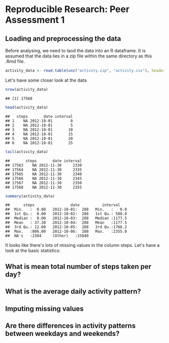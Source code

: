 # Reproducible Research: Peer Assessment 1


## Loading and preprocessing the data
Before analysing, we need to laod the data into an R dataframe. It is assumed that the data lies in a zip file within the same directory as this .Rmd file.


```r
activity_data <- read.table(unz("activity.zip", "activity.csv"), header=TRUE, sep = ",", na.string="NA")
```
Let's have some closer look at the data

```r
nrow(activity_data)
```

```
## [1] 17568
```

```r
head(activity_data)
```

```
##   steps       date interval
## 1    NA 2012-10-01        0
## 2    NA 2012-10-01        5
## 3    NA 2012-10-01       10
## 4    NA 2012-10-01       15
## 5    NA 2012-10-01       20
## 6    NA 2012-10-01       25
```

```r
tail(activity_data)
```

```
##       steps       date interval
## 17563    NA 2012-11-30     2330
## 17564    NA 2012-11-30     2335
## 17565    NA 2012-11-30     2340
## 17566    NA 2012-11-30     2345
## 17567    NA 2012-11-30     2350
## 17568    NA 2012-11-30     2355
```

```r
summary(activity_data)
```

```
##      steps                date          interval     
##  Min.   :  0.00   2012-10-01:  288   Min.   :   0.0  
##  1st Qu.:  0.00   2012-10-02:  288   1st Qu.: 588.8  
##  Median :  0.00   2012-10-03:  288   Median :1177.5  
##  Mean   : 37.38   2012-10-04:  288   Mean   :1177.5  
##  3rd Qu.: 12.00   2012-10-05:  288   3rd Qu.:1766.2  
##  Max.   :806.00   2012-10-06:  288   Max.   :2355.0  
##  NA's   :2304     (Other)   :15840
```
It looks like there's lots of missing values in the column steps. Let's have a look at the basic statistics:



## What is mean total number of steps taken per day?



## What is the average daily activity pattern?



## Imputing missing values



## Are there differences in activity patterns between weekdays and weekends?
